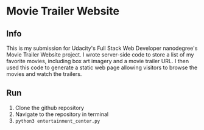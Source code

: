 # Movie Trailer Website
## Info
This is my submission for Udacity's Full Stack Web Developer nanodegree's Movie Trailer Website project. I wrote server-side code to store a list of my favorite movies, including box art imagery and a movie trailer URL. I then used this code to generate a static web page allowing visitors to browse the movies and watch the trailers.
## Run
1. Clone the github repository
2. Navigate to the repository in terminal
3. `python3 entertainment_center.py`

